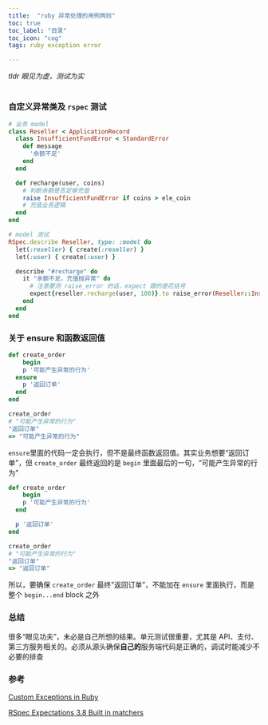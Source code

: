 ```yaml
---
title:  "ruby 异常处理的用例两则"
toc: true
toc_label: "目录"
toc_icon: "cog"
tags: ruby exception error

---
```


*tldr 眼见为虚，测试为实*

#

### 自定义异常类及 `rspec` 测试

```ruby
# 业务 model
class Reseller < ApplicationRecord
  class InsufficientFundError < StandardError
    def message
      '余额不足'
    end
  end

  def recharge(user, coins)
    # 判断余额是否足够充值
    raise InsufficientFundError if coins > ele_coin
    # 充值业务逻辑
  end
end

# model 测试
RSpec.describe Reseller, type: :model do
  let(:reseller) { create(:reseller) }
  let(:user) { create(:user) }

  describe "#recharge" do
    it "余额不足，充值抛异常" do
      # 注意要测 raise_error 的话，expect 跟的是花括号
      expect{reseller.recharge(user, 100)}.to raise_error(Reseller::InsufficientFundError)
    end
  end
end
```

### 关于 ensure 和函数返回值

```ruby
def create_order
	begin
    p '可能产生异常的行为'
  ensure
    p '返回订单'
  end
end

create_order
# "可能产生异常的行为"
"返回订单"
=> "可能产生异常的行为"
```

`ensure`里面的代码一定会执行，但不是最终函数返回值。其实业务想要“返回订单”，但 `create_order` 最终返回的是 `begin` 里面最后的一句，“可能产生异常的行为”

```ruby
def create_order
	begin
    p '可能产生异常的行为'
  end

  p '返回订单'
end

create_order
# "可能产生异常的行为"
"返回订单"
=> "返回订单"
```

所以，要确保 `create_order` 最终"返回订单”，不能加在 `ensure` 里面执行，而是整个 `begin...end` block 之外

### 总结

很多“眼见功夫”，未必是自己所想的结果。单元测试很重要，尤其是 API、支付、第三方服务相关的。必须从源头确保**自己的**服务端代码是正确的，调试时能减少不必要的排查

### 参考

[Custom Exceptions in Ruby](https://blog.appsignal.com/2018/07/03/custom-exceptions-in-ruby.html)

[RSpec Expectations 3.8 Built in matchers](https://relishapp.com/rspec/rspec-expectations/v/3-8/docs/built-in-matchers)
